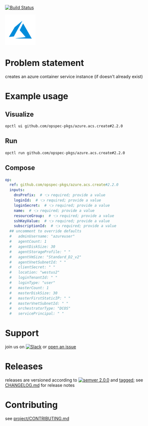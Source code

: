 [![Build Status](https://github.com/opspec-pkgs/azure.acs.create/workflows/build/badge.svg?branch=main)](https://github.com/opspec-pkgs/azure.acs.create/actions?query=workflow%3Abuild+branch%3Amain)

<img src="icon.svg" alt="icon" height="100px">

# Problem statement

creates an azure container service instance (if doesn't already exist)

# Example usage

## Visualize

```shell
opctl ui github.com/opspec-pkgs/azure.acs.create#2.2.0
```

## Run

```
opctl run github.com/opspec-pkgs/azure.acs.create#2.2.0
```

## Compose

```yaml
op:
  ref: github.com/opspec-pkgs/azure.acs.create#2.2.0
  inputs:
    dnsPrefix:  # 👈 required; provide a value
    loginId:  # 👈 required; provide a value
    loginSecret:  # 👈 required; provide a value
    name:  # 👈 required; provide a value
    resourceGroup:  # 👈 required; provide a value
    sshKeyValue:  # 👈 required; provide a value
    subscriptionId:  # 👈 required; provide a value
  ## uncomment to override defaults
  #   adminUsername: "azureuser"
  #   agentCount: 1
  #   agentDiskSize: 30
  #   agentStorageProfile: " "
  #   agentVmSize: "Standard_D2_v2"
  #   agentVnetSubnetId: " "
  #   clientSecret: " "
  #   location: "westus2"
  #   loginTenantId: " "
  #   loginType: "user"
  #   masterCount: 1
  #   masterDiskSize: 30
  #   masterFirstStaticIP: " "
  #   masterVnetSubnetId: " "
  #   orchestratorType: "DCOS"
  #   servicePrincipal: " "
```

# Support

join us on
[![Slack](https://img.shields.io/badge/slack-opctl-E01563.svg)](https://join.slack.com/t/opctl/shared_invite/zt-51zodvjn-Ul_UXfkhqYLWZPQTvNPp5w)
or
[open an issue](https://github.com/opspec-pkgs/azure.acs.create/issues)

# Releases

releases are versioned according to
[![semver 2.0.0](https://img.shields.io/badge/semver-2.0.0-brightgreen.svg)](http://semver.org/spec/v2.0.0.html)
and [tagged](https://git-scm.com/book/en/v2/Git-Basics-Tagging); see
[CHANGELOG.md](CHANGELOG.md) for release notes

# Contributing

see
[project/CONTRIBUTING.md](https://github.com/opspec-pkgs/project/blob/main/CONTRIBUTING.md)
